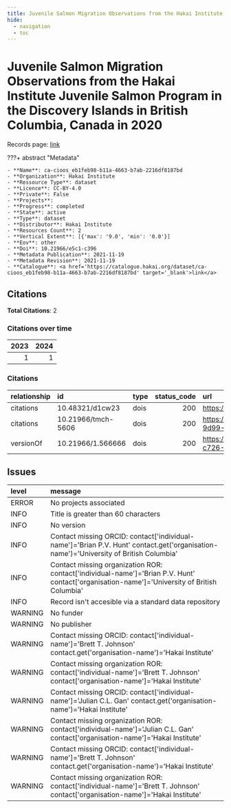 ```yaml
---
title: Juvenile Salmon Migration Observations from the Hakai Institute Juvenile Salmon Program in the Discovery Islands in British Columbia, Canada in 2020
hide:
  - navigation
  - toc
---
```


# Juvenile Salmon Migration Observations from the Hakai Institute Juvenile Salmon Program in the Discovery Islands in British Columbia, Canada in 2020

Records page: <a href='https://catalogue.hakai.org/dataset/ca-cioos_eb1feb98-b11a-4663-b7ab-2216df8187bd' target='_blank'>link</a>

???+ abstract "Metadata"

    - **Name**: ca-cioos_eb1feb98-b11a-4663-b7ab-2216df8187bd 
    - **Organization**: Hakai Institute 
    - **Ressource Type**: dataset 
    - **Licence**: CC-BY-4.0 
    - **Private**: False 
    - **Projects**:  
    - **Progress**: completed 
    - **State**: active 
    - **Type**: dataset 
    - **Distributor**: Hakai Institute 
    - **Resources Count**: 2 
    - **Vertical Extent**: [{'max': '9.0', 'min': '0.0'}] 
    - **Eov**: other 
    - **Doi**: 10.21966/e5c1-c396 
    - **Metadata Publication**: 2021-11-19 
    - **Metadata Revision**: 2021-11-19 
    - **Catalogue**: <a href='https://catalogue.hakai.org/dataset/ca-cioos_eb1feb98-b11a-4663-b7ab-2216df8187bd' target='_blank'>link</a> 

<div id='map'></div>


## Citations

**Total Citations**: 2

### Citations over time

|   2023 |   2024 |
|-------:|-------:|
|      1 |      1 |

### Citations

| relationship   | id                 | type   |   status_code | url                                                                               |
|:---------------|:-------------------|:-------|--------------:|:----------------------------------------------------------------------------------|
| citations      | 10.48321/d1cw23    | dois   |           200 | https://dmphub.uc3prd.cdlib.net/dmps/10.48321/D1CW23                              |
| citations      | 10.21966/tmch-5606 | dois   |           200 | https://catalogue.hakai.org/dataset/ca-cioos_16ae186b-9d99-42cf-b18d-09f9bb0501d7 |
| versionOf      | 10.21966/1.566666  | dois   |           200 | https://catalogue.hakai.org/dataset/ca-cioos_6c449900-c726-4e9a-b241-707711e253a7 |




## Issues
| level   | message                                                                                                                                       |
|:--------|:----------------------------------------------------------------------------------------------------------------------------------------------|
| ERROR   | No projects associated                                                                                                                        |
| INFO    | Title is greater than 60 characters                                                                                                           |
| INFO    | No version                                                                                                                                    |
| INFO    | Contact missing ORCID: contact['individual-name']='Brian P.V. Hunt' contact.get('organisation-name')='University of British Columbia'         |
| INFO    | Contact missing organization ROR:  contact['individual-name']='Brian P.V. Hunt' contact['organisation-name']='University of British Columbia' |
| INFO    | Record isn't accesible via a standard data repository                                                                                         |
| WARNING | No funder                                                                                                                                     |
| WARNING | No publisher                                                                                                                                  |
| WARNING | Contact missing ORCID: contact['individual-name']='Brett T. Johnson' contact.get('organisation-name')='Hakai Institute'                       |
| WARNING | Contact missing organization ROR:  contact['individual-name']='Brett T. Johnson' contact['organisation-name']='Hakai Institute'               |
| WARNING | Contact missing ORCID: contact['individual-name']='Julian C.L. Gan' contact.get('organisation-name')='Hakai Institute'                        |
| WARNING | Contact missing organization ROR:  contact['individual-name']='Julian C.L. Gan' contact['organisation-name']='Hakai Institute'                |
| WARNING | Contact missing ORCID: contact['individual-name']='Brett T. Johnson' contact.get('organisation-name')='Hakai Institute'                       |
| WARNING | Contact missing organization ROR:  contact['individual-name']='Brett T. Johnson' contact['organisation-name']='Hakai Institute'               |


<script>
   document.addEventListener("DOMContentLoaded", function() {
    var map = L.map('map').setView([51.505, -125.09], 5);
    L.tileLayer('https://tile.openstreetmap.org/{z}/{x}/{y}.png', {
        maxZoom: 19,
        attribution: '&copy; <a href="http://www.openstreetmap.org/copyright">OpenStreetMap</a>'
    }).addTo(map);
    var geojsonFeature = {
        "type": "Feature",
        "properties": {
            "name" : "Juvenile Salmon Migration Observations from the Hakai Institute Juvenile Salmon Program in the Discovery Islands in British Columbia, Canada in 2020"
        },
        "geometry": {'type': 'Polygon', 'coordinates': [[[-125.2, 49.94], [-125.0, 50.31], [-125.3, 50.54], [-125.6, 50.44], [-125.2, 49.94]]]}
    }
    L.geoJSON(geojsonFeature).addTo(map);
   })
</script>